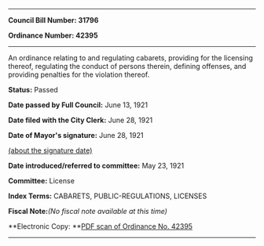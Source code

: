 

********

**Council Bill Number: 31796**
   
**Ordinance Number: 42395**
********

 An ordinance relating to and regulating cabarets, providing for the licensing thereof, regulating the conduct of persons therein, defining offenses, and providing penalties for the violation thereof.

**Status:** Passed
   
**Date passed by Full Council:** June 13, 1921
   
**Date filed with the City Clerk:** June 28, 1921
   
**Date of Mayor's signature:** June 28, 1921
   
[(about the signature date)](/~public/approvaldate.htm)
   
   
   
**Date introduced/referred to committee:** May 23, 1921
   
**Committee:** License
   
   
**Index Terms:** CABARETS, PUBLIC-REGULATIONS, LICENSES

**Fiscal Note:**_(No fiscal note available at this time)_

**Electronic Copy: **[PDF scan of Ordinance No. 42395](/~archives/Ordinances/Ord_42395.pdf)

********


